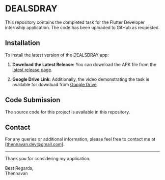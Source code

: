 # DEALSDRAY

This repository contains the completed task for the Flutter Developer internship application. The code has been uploaded to GitHub as requested.

## Installation

To install the latest version of the DEALSDRAY app:

1. **Download the Latest Release:**
   You can download the APK file from the [latest release page](https://github.com/Thennavan-Hex/DEALSDRAY/releases/tag/v1.0.0).

2. **Google Drive Link:**
   Additionally, the video demonstrating the task is available for download from [Google Drive](https://drive.google.com/drive/folders/19Pey653ua20jEqI5Ri79mYhbXNmtsSn8?usp=sharing).

## Code Submission

The source code for this project is available in this repository.

## Contact

For any queries or additional information, please feel free to contact me at [thennavan.dev@gmail.com].

---

Thank you for considering my application.

Best Regards,  
Thennavan
